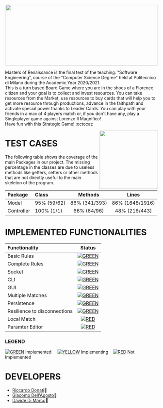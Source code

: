 <p align="center">
  <img src="https://i.imgur.com/dEBlhTL.png" width=500 height=200 px />
</p>

Masters of Renaissance is the final test of the teaching: "Software Engineering", course of the "Computer Science Degree" held at Politecnico di Milano during the Academic Year 2020/2021. <br>
This is a turn based Board Game where you are in the shoes of a Florence citizen and your goal is to collect and invest resources. You can take resources from the Market, use resources to buy cards that will help you to get more resource through productions, advance in the faithpath and activate special power thanks to Leader Cards.
You can play with your friends in a max of 4 players match or, if you don't have any, play a Singleplayer game against Lorenzo Il Magnifico! <br>
Have fun with this Strategic Game! :octocat:

<img src="https://craniointernational.com/2021/wp-content/uploads/2021/05/Masters-of-Renaissance_box3D.png" width=192px height=192 px align="right" />

# 						  TEST CASES

The following table shows the coverage of the main Packages in our project. The missing percentage in the classes are due to useless methods like getters, setters or other methods that are not directly useful to the main skeleton of the program. 

| Package | Class | Methods | Lines |
 |:-----------------------|:------------------|:------------------------------------:|:-------------:|
 | Model | 95% (59/62) | 86% (341/393) | 86% (1648/1916) |
 | Controller | 100% (1/1) | 66% (64/96) | 48% (216/443) | 

# 						  IMPLEMENTED FUNCTIONALITIES
| Functionality | Status |
|:--------------|:------:|
| Basic Rules | [![GREEN](http://placehold.it/15/44bb44/44bb44)](https://github.com/riccardo-donati/ingswAM2021-Donati-DiMarco-DellAgosto/tree/master/src/main/java/it/polimi/ingsw/model) |
| Complete Rules | [![GREEN](http://placehold.it/15/44bb44/44bb44)](https://github.com/riccardo-donati/ingswAM2021-Donati-DiMarco-DellAgosto/tree/master/src/main/java/it/polimi/ingsw/model) |
| Socket | [![GREEN](http://placehold.it/15/44bb44/44bb44)](https://github.com/riccardo-donati/ingswAM2021-Donati-DiMarco-DellAgosto/tree/master/src/main/java/it/polimi/ingsw/network/server) |
| CLI | [![GREEN](http://placehold.it/15/44bb44/44bb44)](https://github.com/riccardo-donati/ingswAM2021-Donati-DiMarco-DellAgosto/tree/master/src/main/java/it/polimi/ingsw/network/client/CLI) |
| GUI | [![GREEN](http://placehold.it/15/44bb44/44bb44)](https://github.com/riccardo-donati/ingswAM2021-Donati-DiMarco-DellAgosto/tree/master/src/main/java/it/polimi/ingsw/network/client/GUI) |
| Multiple Matches | [![GREEN](http://placehold.it/15/44bb44/44bb44)](https://github.com/riccardo-donati/ingswAM2021-Donati-DiMarco-DellAgosto/blob/master/src/main/java/it/polimi/ingsw/network/server/Server.java) |
| Persistence | [![GREEN](http://placehold.it/15/44bb44/44bb44)](https://github.com/riccardo-donati/ingswAM2021-Donati-DiMarco-DellAgosto/tree/master/src/main/java/it/polimi/ingsw/network/server) |
| Resilience to disconnections | [![GREEN](http://placehold.it/15/44bb44/44bb44)](https://github.com/riccardo-donati/ingswAM2021-Donati-DiMarco-DellAgosto/tree/master/src/main/java/it/polimi/ingsw/network/server) |
| Local Match | [![RED](http://placehold.it/15/f03c15/f03c15)]() |
| Paramter Editor | [![RED](http://placehold.it/15/f03c15/f03c15)]() |

### LEGEND
[![GREEN](http://placehold.it/15/44bb44/44bb44)]() Implemented	&nbsp;&nbsp;&nbsp;&nbsp;[![YELLOW](http://placehold.it/15/ffdd00/ffdd00)]() Implementing&nbsp;&nbsp;&nbsp;&nbsp;[![RED](http://placehold.it/15/f03c15/f03c15)]() Not Implemented 



#						  DEVELOPERS
* [Riccardo Donati](https://github.com/riccardo-donati):fried_shrimp:
* [Giacomo Dell'Agosto](https://github.com/GiacomoDA):pig:
* [Davide Di Marco](https://github.com/Davidedm99):ribbon:

